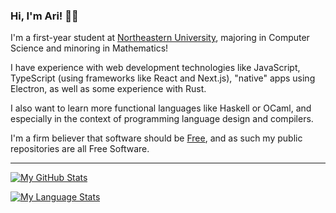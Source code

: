 ### Hi, I'm Ari! 👋🏽

I'm a first-year student at [Northeastern University](https://northeastern.edu),
majoring in Computer Science and minoring in Mathematics!

I have experience with web development technologies like JavaScript, TypeScript
(using frameworks like React and Next.js),
"native" apps using Electron, as well as some experience with Rust.

I also want to learn more functional languages like Haskell or OCaml, and especially
in the context of programming language design and compilers.

I'm a firm believer that software should be [Free](https://www.gnu.org/philosophy/free-sw.html),
and as such my public repositories are all Free Software.

---

[![My GitHub Stats](https://github-readme-stats.vercel.app/api?username=ariscript&title_color=58a6ff&icon_color=58a6ff&text_color=C9D1D9&bg_color=0D1117&border_color=30363D&show_icons=true&count_private=true&show_all_commits=true)]()

[![My Language Stats](https://github-readme-stats.vercel.app/api/top-langs?layout=compact&username=ariscript&title_color=58a6ff&icon_color=58a6ff&text_color=C9D1D9&bg_color=0D1117&border_color=30363D&show_icons=true&count_private=true&show_all_commits=true)]()
